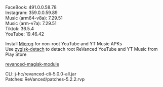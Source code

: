 FaceBook: 491.0.0.58.78  
Instagram: 359.0.0.59.89  
Music (arm64-v8a): 7.29.51  
Music (arm-v7a): 7.29.51  
Tiktok: 36.5.4  
YouTube: 19.46.42  

Install [Microg](https://github.com/ReVanced/GmsCore/releases) for non-root YouTube and YT Music APKs  
Use [zygisk-detach](https://github.com/j-hc/zygisk-detach) to detach root ReVanced YouTube and YT Music from Play Store  

[revanced-magisk-module](https://github.com/j-hc/revanced-magisk-module)
  
CLI: j-hc/revanced-cli-5.0.0-all.jar  
Patches: ReVanced/patches-5.2.2.rvp    
